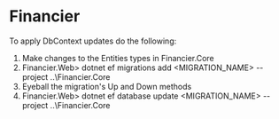 # Financier

To apply DbContext updates do the following:

1. Make changes to the Entities types in Financier.Core
2. Financier.Web> dotnet ef migrations add <MIGRATION_NAME> --project ..\Financier.Core
3. Eyeball the migration's Up and Down methods
4. Financier.Web> dotnet ef database update <MIGRATION_NAME> --project ..\Financier.Core